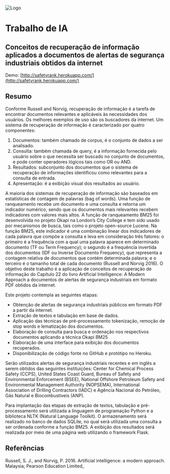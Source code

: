 ![Logo](https://jcconcursos.uol.com.br/media/_versions/orgao/brasao-ifes_sm.png)
# Trabalho de IA
## Conceitos de recuperação de informação aplicados a documentos de alertas de segurança industriais obtidos da internet
Demo: [http://safetyrank.herokuapp.com/](http://safetyrank.herokuapp.com/)

## Resumo
Conforme Russell and Norvig, recuperação de informação é a tarefa de encontrar documentos relevantes e aplicáveis às necessidades dos usuários. Os melhores exemplos de uso são os buscadores da internet. Um sistema de recuperação de informação é caracterizado por quatro componentes:
1. Documentos: também chamado de corpus, é o conjunto de dados a ser analisado.
2. Consulta: também chamada de query, é a informação fornecida pelo usuário sobre o que necessita ser buscado no conjunto de documentos, e pode conter operadores lógicos tais como OR ou AND.
3. Resultados: subconjunto dos documentos que o sistema de recuperação de informações identificou como relevantes para a consulta de entrada.
4. Apresentação: é a exibição visual dos resultados ao usuário.

A maioria dos sistemas de recuperação de informação são baseados em estatísticas de contagem de palavras (bag of words). Uma função de ranqueamento recebe um documento
e uma consulta e retorna um indicador numérico, sendo que os documentos mais relevantes recebem indicadores com valores mais altos. A função de ranqueamento BM25 foi
desenvolvida no projeto Okapi na London’s City College e tem sido usado por mecanismos de busca, tais como o projeto open-source Lucene. Na função BM25, este indicador é
uma combinação linear dos indicadores de cada palavra que compõe a consulta e leva em consideração três fatores: o primeiro é a frequência com a qual uma palavra aparece em determinado documento (TF ou Term Frequency); o segundo é a frequência invertida dos documentos (IDF ou Inverse Documento Frequency), que representa a contagem relativa de documentos que contém determinada palavra; e o terceiro é o tamanho total de cada documento (Russell and Norvig 2016).
O objetivo deste trabalho é a aplicação de conceitos de recuperação de informação do Capítulo 22 do livro Artificial Intelligence: A Modern Approach a documentos de alertas de segurança industriais em formato PDF obtidos da internet.

Este projeto contempla as seguintes etapas:
- Obtenção de alertas de segurança industriais públicos em formato PDF a partir da internet.
- Extração de textos e tabulação em base de dados.
- Aplicação das técnicas de pré-processamento tokenização, remoção de stop words e lematização dos documentos.
- Elaboração de consulta para busca e ordenação nos respectivos documentos aplicando a técnica Okapi BM25
- Elaboração de uma interface para exibição dos documentos recuperados.
- Disponibilização de código fonte no GitHub e protótipo no Heroku.

Serão utilizados alertas de segurança industriais recentes e em inglês a serem obtidos das seguintes instituições: Center for Chemical Process Safety (CCPS), United States Coast Guard, Bureau of Safety and Environmental Enforcement (BSEE), National Offshore Petroleum Safety and Environmental Management Authority (NOPSEMA), International Association of Drilling Contractors (IADC) e Agência Nacional do Petróleo, Gás Natural e Biocombustíveis (ANP).

Para implantação das etapas de extração de textos, tabulação e pré-processamento será utilizada a linguagem de programação Python e a biblioteca NLTK (Natural Language Toolkit). O armazenamento será realizado no banco de dados SQLite, no qual será utilizada uma consulta a ser ordenada conforme a função BM25. A exibição dos resultados será realizada por meio de uma página web utilizando o framework Flask.

## Referências
Russell, S. J., and Norvig, P. 2016. Artificial intelligence: a modern approach. Malaysia; Pearson Education Limited,.
